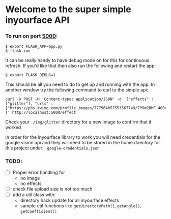 # Welcome to the super simple inyourface API

### To run on port [5000](http://localhost:5000):
```
$ export FLASK_APP=app.py
$ flask run
```

It can be really handy to have debug mode on for this for continuous refresh. If you'd like that then also run the following and restart the app:
```
$ export FLASK_DEBUG=1
```

This should be all you need to do to get up and running with the app. In another window try the following command to curl to the simple api:
```
curl -X POST -H 'Content-type: application/JSON' -d '{"effects" : ["glitter"], "urls" : ["https://pbs.twimg.com/profile_images/777564057553567749/7P6m2BMF_400x400.jpg"] }' http://localhost:5000/effect
```

Check your `./img/glitter` directory for a new image to confirm that it worked

In order for the inyourface library to work you will need credentials for the google vision api and they will need to be stored in the home directory for this project under:
`.google-credentials.json`

### TODO:
- [ ] Proper error handling for
  - no image
  - no effects
- [ ] check file upload size is not too much
- [ ] add a util class with:
  - directory hack update for all inyourface effects
  - sample util functions like `getDirectoryPath()`, `getAngle()`, `getCoefficient()`
